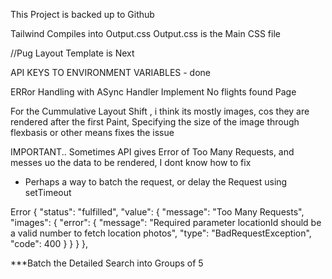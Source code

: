 This Project is backed up to Github

Tailwind Compiles into Output.css
Output.css is the Main CSS file

//Pug Layout Template is Next

API KEYS TO ENVIRONMENT VARIABLES - done

ERRor Handling with ASync Handler
Implement No flights found Page

For the Cummulative Layout Shift , i think its mostly images, cos they are rendered after the first Paint, Specifying the size
of the image through flexbasis or other means fixes the issue

IMPORTANT..
Sometimes API gives Error of Too Many Requests, and messes uo the data to be rendered, I dont know how to fix
- Perhaps  a way to batch the request, or delay the Request using setTimeout

Error
{
    "status": "fulfilled",
    "value": {
      "message": "Too Many Requests",
      "images": {
        "error": {
          "message": "Required parameter locationId should be a valid number to fetch location photos",
          "type": "BadRequestException",
          "code": 400
        }
      }
    }
  },

  ***Batch the Detailed Search into Groups of 5
